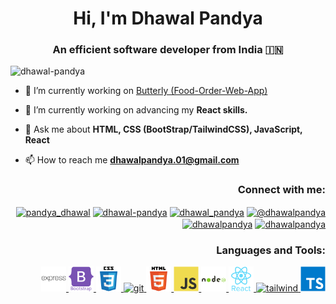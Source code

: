 <h1 align="center">Hi, I'm Dhawal Pandya</h1>
<h3 align="center">An efficient software developer from India 🇮🇳</h3>

<p align="left"> <img src="https://komarev.com/ghpvc/?username=dhawal-pandya&label=Profile%20views&color=0e75b6&style=flat" alt="dhawal-pandya" /> </p>

- 🔭 I’m currently working on [Butterly (Food-Order-Web-App)](https://github.com/dhawal-pandya/Butterly)

- 🌱 I’m currently working on advancing my **React skills.**

- 💬 Ask me about **HTML, CSS (BootStrap/TailwindCSS), JavaScript, React**

- 📫 How to reach me **dhawalpandya.01@gmail.com**

<h3 align="right">Connect with me:</h3>
<p align="right">
<a href="https://twitter.com/pandya_dhawal" target="blank"><img align="center" src="https://raw.githubusercontent.com/rahuldkjain/github-profile-readme-generator/master/src/images/icons/Social/twitter.svg" alt="pandya_dhawal" height="30" width="40" /></a>
<a href="https://linkedin.com/in/dhawal-pandya" target="blank"><img align="center" src="https://raw.githubusercontent.com/rahuldkjain/github-profile-readme-generator/master/src/images/icons/Social/linked-in-alt.svg" alt="dhawal-pandya" height="30" width="40" /></a>
<a href="https://instagram.com/dhawal_pandya" target="blank"><img align="center" src="https://raw.githubusercontent.com/rahuldkjain/github-profile-readme-generator/master/src/images/icons/Social/instagram.svg" alt="dhawal_pandya" height="30" width="40" /></a>
<a href="https://medium.com/@dhawalpandya" target="blank"><img align="center" src="https://raw.githubusercontent.com/rahuldkjain/github-profile-readme-generator/master/src/images/icons/Social/medium.svg" alt="@dhawalpandya" height="30" width="40" /></a>
<a href="https://www.hackerrank.com/dhawalpandya" target="blank"><img align="center" src="https://raw.githubusercontent.com/rahuldkjain/github-profile-readme-generator/master/src/images/icons/Social/hackerrank.svg" alt="dhawalpandya" height="30" width="40" /></a>
<a href="https://www.leetcode.com/dhawalpandya" target="blank"><img align="center" src="https://raw.githubusercontent.com/rahuldkjain/github-profile-readme-generator/master/src/images/icons/Social/leet-code.svg" alt="dhawalpandya" height="30" width="40" /></a>
</p>

<h3 align="right">Languages and Tools:</h3>
<p align="right"> <a href="https://expressjs.com" target="_blank" rel="noreferrer"> <img src="https://raw.githubusercontent.com/devicons/devicon/master/icons/express/express-original-wordmark.svg" alt="express" width="40" height="40"/> </a><a href="https://getbootstrap.com" target="_blank" rel="noreferrer"> <img src="https://raw.githubusercontent.com/devicons/devicon/master/icons/bootstrap/bootstrap-plain-wordmark.svg" alt="bootstrap" width="40" height="40"/> </a> <a href="https://www.w3schools.com/css/" target="_blank" rel="noreferrer"> <img src="https://raw.githubusercontent.com/devicons/devicon/master/icons/css3/css3-original-wordmark.svg" alt="css3" width="40" height="40"/> </a> <a href="https://git-scm.com/" target="_blank" rel="noreferrer"> <img src="https://www.vectorlogo.zone/logos/git-scm/git-scm-icon.svg" alt="git" width="40" height="40"/> </a> <a href="https://www.w3.org/html/" target="_blank" rel="noreferrer"> <img src="https://raw.githubusercontent.com/devicons/devicon/master/icons/html5/html5-original-wordmark.svg" alt="html5" width="40" height="40"/> </a> <a href="https://developer.mozilla.org/en-US/docs/Web/JavaScript" target="_blank" rel="noreferrer"> <img src="https://raw.githubusercontent.com/devicons/devicon/master/icons/javascript/javascript-original.svg" alt="javascript" width="40" height="40"/> </a> <a href="https://nodejs.org" target="_blank" rel="noreferrer"> <img src="https://raw.githubusercontent.com/devicons/devicon/master/icons/nodejs/nodejs-original-wordmark.svg" alt="nodejs" width="40" height="40"/> </a> <a href="https://reactjs.org/" target="_blank" rel="noreferrer"> <img src="https://raw.githubusercontent.com/devicons/devicon/master/icons/react/react-original-wordmark.svg" alt="react" width="40" height="40"/> </a> <a href="https://tailwindcss.com/" target="_blank" rel="noreferrer"> <img src="https://www.vectorlogo.zone/logos/tailwindcss/tailwindcss-icon.svg" alt="tailwind" width="40" height="40"/> </a> <a href="https://www.typescriptlang.org/" target="_blank" rel="noreferrer"> <img src="https://raw.githubusercontent.com/devicons/devicon/master/icons/typescript/typescript-original.svg" alt="typescript" width="40" height="40"/> </a> </p>
